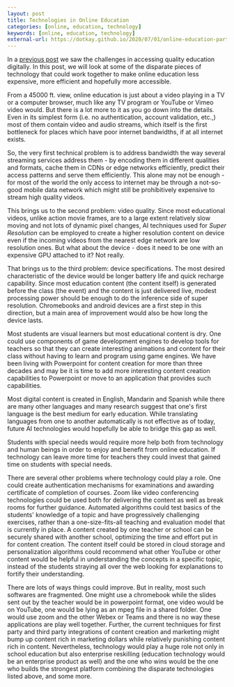 ```yaml
---
layout: post
title: Technologies in Online Education
categories: [online, education, technology]
keywords: [online, education, technology]
external-url: https://dotkay.github.io/2020/07/01/online-education-part-2
---
```


In a [previous post](https://dotkay.github.io/2020/05/25/online-education-part-1) we saw the challenges in accessing quality education digitally. In this post, we will look at some of the disparate pieces of technology that could work together to make online education less expensive, more efficient and hopefully more accessible.

From a 45000 ft. view, online education is just about a video playing in a TV or a computer browser, much like any TV program or YouTube or Vimeo video would. But there is a lot more to it as you go down into the details. Even in its simplest form (i.e. no authentication, account validation, etc.,) most of them contain video and audio streams, which itself is the first bottleneck for places which have poor internet bandwidths, if at all internet exists. 

So, the very first technical problem is to address bandwidth the way several streaming services address them - by encoding them in different qualities and formats, cache them in CDNs or edge networks efficiently, predict their access patterns and serve them efficiently. This alone may not be enough - for most of the world the only access to internet may be through a not-so-good mobile data network which might still be prohibitively expensive to stream high quality videos. 

This brings us to the second problem: video quality. Since most educational videos, unlike action movie frames, are to a large extent relatively slow moving and not lots of dynamic pixel changes, AI techniques used for _Super Resolution_ can be employed to create a higher resolution content on device even if the incoming videos from the nearest edge network are low resolution ones. But what about the device - does it need to be one with an expensive GPU attached to it? Not really.

That brings us to the third problem: device specifications. The most desired characteristic of the device would be longer battery life and quick recharge capability. Since most education content (the content itself) is generated before the class (the event) and the content is just delivered live, modest processing power should be enough to do the inference side of super resolution. Chromebooks and android devices are a first step in this direction, but a main area of improvement would also be how long the device lasts.

Most students are visual learners but most educational content is dry. One could use components of game development engines to develop tools for teachers so that they can create interesting animations and content for their class without having to learn and program using game engines. We have been living with Powerpoint for content creation for more than three decades and may be it is time to add more interesting content creation capabilities to Powerpoint or move to an application that provides such capabilities.

Most digital content is created in English, Mandarin and Spanish while there are many other languages and many research suggest that one's first language is the best medium for early education. While translating languages from one to another automatically is not effective as of today, future AI technologies would hopefully be able to bridge this gap as well.

Students with special needs would require more help both from technology and human beings in order to enjoy and benefit from online education. If technology can leave more time for teachers they could invest that gained time on students with special needs.

There are several other problems where technology could play a role. One could create authentication mechanisms for examinations and awarding certificate of completion of courses. Zoom like video conferencing technologies could be used both for delivering the content as well as break rooms for further guidance. Automated algorithms could test basics of the students' knowledge of a topic and have progressively challenging exercises, rather than a one-size-fits-all teaching and evaluation model that is currently in place. A content created by one teacher or school can be securely shared with another school, optimizing the time and effort put in for content creation. The content itself could be stored in cloud storage and personalization algorithms could recommend what other YouTube or other content would be helpful in understanding the concepts in a specific topic, instead of the students straying all over the web looking for explanations to fortify their understanding.

There are lots of ways things could improve. But in reality, most such softwares are fragmented. One might use a chromebook while the slides sent out by the teacher would be in powerpoint format, one video would be on YouTube, one would be lying as an mpeg file in a shared folder. One would use zoom and the other Webex or Teams and there is no way these applications are play well together. Further, the current techniques for first party and third party integrations of content creation and marketing might bump up content rich in marketing dollars while relatively punishing content rich in content. Nevertheless, technology would play a huge role not only in school education but also enterprise reskilling (education technology would be an enterprise product as well) and the one who wins would be the one who builds the strongest platform combining the disparate technologies listed above, and some more.